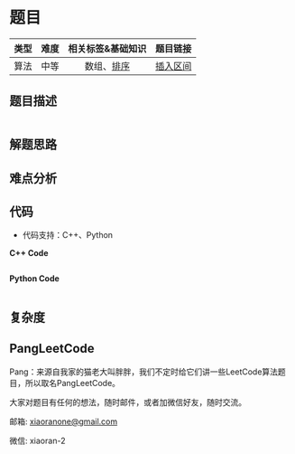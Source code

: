 # 题目


| 类型 | 难度 | 相关标签&基础知识 | 题目链接 |
| :------: | :--------: | :---: | :------: | 
| 算法 | 中等 | 数组、[排序](#) | [插入区间](#) | 

## 题目描述

```

```

## 解题思路


## 难点分析


## 代码
- 代码支持：C++、Python

**C++ Code**
```C++

```

**Python Code**
```Python

```

## 复杂度


## PangLeetCode

Pang：来源自我家的猫老大叫胖胖，我们不定时给它们讲一些LeetCode算法题目，所以取名PangLeetCode。

大家对题目有任何的想法，随时邮件，或者加微信好友，随时交流。

邮箱: xiaoranone@gmail.com

微信: xiaoran-2 